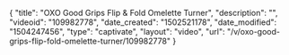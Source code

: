 {
    "title": "OXO Good Grips Flip &amp; Fold Omelette Turner",
    "description": "",
    "videoid": "109982778",
    "date_created": "1502521178",
    "date_modified": "1504247456",
    "type": "captivate",
    "layout": "video",
    "url": "\/v\/oxo-good-grips-flip-fold-omelette-turner\/109982778"
}